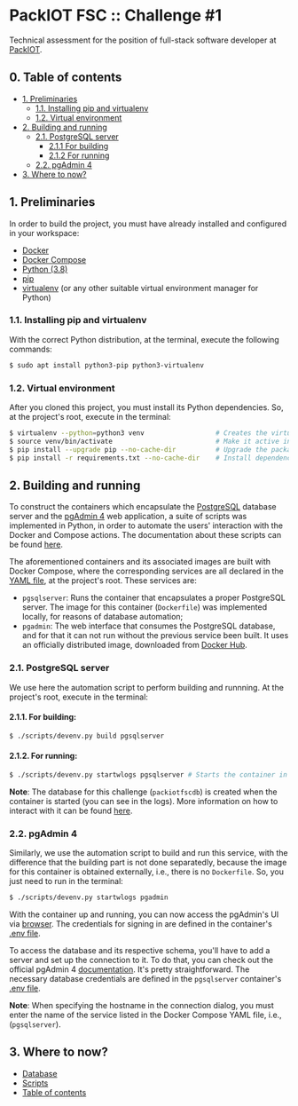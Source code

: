 # PackIOT FSC :: Challenge #1

Technical assessment for the position of full-stack software developer at [PackIOT](https://packiot.com/).


<!-- TOC -->
## 0. Table of contents

- [1. Preliminaries](#1-preliminaries)
    - [1.1. Installing pip and virtualenv](#11-installing-pip-and-virtualenv)
    - [1.2. Virtual environment](#12-virtual-environment)
- [2. Building and running](#2-building-and-running)
    - [2.1. PostgreSQL server](#21-postgresql-server)
        - [2.1.1 For building](#211-for-building)
        - [2.1.2 For running](#212-for-running)
    - [2.2. pgAdmin 4](#22-pgadmin-4)
- [3. Where to now?](#3-where-to-now)
<!-- /TOC -->

## 1. Preliminaries

In order to build the project, you must have already installed and configured in your workspace:


* [Docker](https://docs.docker.com/engine/install/ubuntu/)
* [Docker Compose](https://docs.docker.com/compose/install/)
* [Python (3.8)](https://www.python.org/downloads/release/python-3810/)
* [pip](https://pip.pypa.io/en/stable/installation/)
* [virtualenv](https://virtualenv.pypa.io/en/latest/) (or any other suitable virtual environment manager for Python)

### 1.1. Installing pip and virtualenv

With the correct Python distribution, at the terminal, execute the following commands:
```bash
$ sudo apt install python3-pip python3-virtualenv
```
### 1.2. Virtual environment

After you cloned this project, you must install its Python dependencies. So, at the project's root, execute in the terminal:
```bash
$ virtualenv --python=python3 venv                  # Creates the virtual env
$ source venv/bin/activate                          # Make it active inside the project
$ pip install --upgrade pip --no-cache-dir          # Upgrade the package manager
$ pip install -r requirements.txt --no-cache-dir    # Install dependencies listed in the .txt file
```

## 2. Building and running

To construct the containers which encapsulate the [PostgreSQL](https://www.postgresql.org/) database server and the 
[pgAdmin 4](https://www.pgadmin.org/download/) web application, a suite of scripts was implemented in Python, in order
to automate the users' interaction with the Docker and Compose actions. The documentation about these scripts can be found [here](./scripts/README.md).

The aforementioned containers and its associated images are built with Docker Compose, where the corresponding services are all declared
in the [YAML file](./docker-compose.yaml), at the project's root. These services are:

* `pgsqlserver`: Runs the container that encapsulates a proper PostgreSQL server. The image for this container (`Dockerfile`) was implemented locally, for reasons of database automation;
* `pgadmin`: The web interface that consumes the PostgreSQL database, and for that it can not run without the previous service been built. It uses an officially distributed image, downloaded from [Docker Hub](https://hub.docker.com/r/dpage/pgadmin4/).

### 2.1. PostgreSQL server

We use here the automation script to perform building and runnning. At the project's root, execute in the terminal:
#### 2.1.1. For building: 
```bash
$ ./scripts/devenv.py build pgsqlserver 

```
#### 2.1.2. For running: 
```bash
$ ./scripts/devenv.py startwlogs pgsqlserver # Starts the container in detached mode and shows the logs
```

**Note**: The database for this challenge (`packiotfscdb`) is created when the container is started (you can see in the logs). More information on how to interact with it can be found [here](./database/README.md#1-introduction).

### 2.2. pgAdmin 4

Similarly, we use the automation script to build and run this service, with the difference that the building part is not done separatedly, because the image for this container is obtained externally, i.e., there is no `Dockerfile`. So, you just need to run in the terminal:
```bash
$ ./scripts/devenv.py startwlogs pgadmin
```

With the container up and running, you can now access the pgAdmin's UI via [browser](http://localhost:15432). The credentials for signing in are defined in the container's [.env file](./database/pgadmin/docker/.pgadmin.env).

To access the database and its respective schema, you'll have to add a server and set up the connection to it. To do that, you can check out the official pgAdmin 4 [documentation](https://www.pgadmin.org/docs/pgadmin4/latest/connecting.html). It's pretty straightforward. The necessary database credentials are defined in the `pgsqlserver` container's [.env file](./database/postgresql/docker/.pgsql.env).

**Note**: When specifying the hostname in the connection dialog, you must enter the name of the service listed in the Docker Compose YAML file, i.e., (`pgsqlserver`).

## 3. Where to now?

* [Database](./database/README.md) 
* [Scripts](./scripts/README.md) 
* [Table of contents](#0-table-of-contents)
